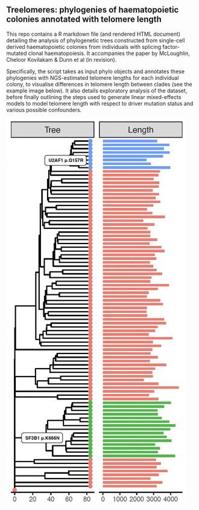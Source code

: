 ## Treelomeres: phylogenies of haematopoietic colonies annotated with telomere length 

This repo contains a R markdown file (and rendered HTML document) detailing the analysis of phylogenetic trees constructed from single-cell derived haematopoietic colonies from individuals with splicing factor-mutated clonal haematopoiesis. It accompanies the paper by McLoughlin, Cheloor Kovilakam & Dunn et al (in revision). 

Specifically, the script takes as input phylo objects and annotates these phylogenies with NGS-estimated telomere lengths for each individual colony, to visualise differences in telomere length between clades (see the example image below). It also details exploratory analysis of the dataset, before finally outlining the steps used to generate linear mixed-effects models to model telomere length with respect to driver mutation status and various possible confounders.  

![Example image of phylogeny annotated with telomere length](./example/example-annotated-phylogeny.png)
